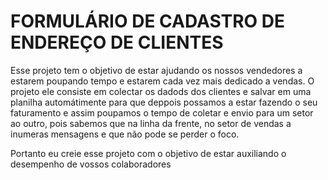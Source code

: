 # FORMULÁRIO DE CADASTRO DE ENDEREÇO DE CLIENTES

Esse projeto tem o objetivo de estar ajudando os nossos vendedores a estarem poupando tempo e estarem cada vez mais dedicado a vendas. O projeto ele consiste em colectar os dadods dos clientes e salvar em uma planilha automátimente para que deppois possamos a estar fazendo o seu faturamento e assim poupamos o tempo de coletar e envio para um setor ao outro, pois sabemos que na linha da frente, no setor de vendas a inumeras mensagens e que não pode se perder o foco. 

Portanto eu creie esse projeto com o objetivo de estar auxiliando o desempenho de vossos colaboradores
